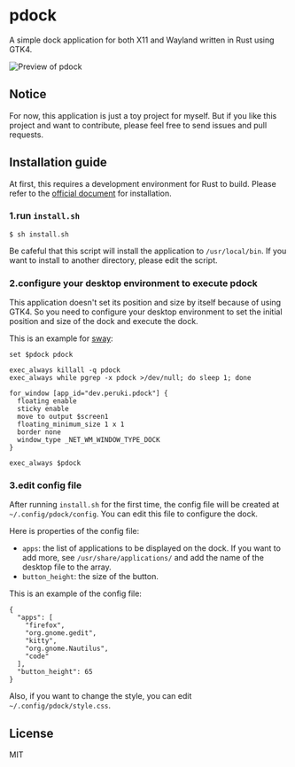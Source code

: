 # pdock

A simple dock application for both X11 and Wayland written in Rust using GTK4. 

![Preview of pdock](https://github.com/TadaTeruki/pdock/assets/69315285/fd5f6eae-fa64-4528-b0f6-f10008684413)

## Notice

For now, this application is just a toy project for myself. But if you like this project and want to contribute, please feel free to send issues and pull requests.

## Installation guide

At first, this requires a development environment for Rust to build. Please refer to the [official document](https://www.rust-lang.org/tools/install) for installation.

### 1.run `install.sh`

```
$ sh install.sh
```

Be cafeful that this script will install the application to `/usr/local/bin`. If you want to install to another directory, please edit the script.

### 2.configure your desktop environment to execute pdock

This application doesn't set its position and size by itself because of using GTK4. So you need to configure your desktop environment to set the initial position and size of the dock and execute the dock.

This is an example for [sway](https://github.com/swaywm/sway):

```
set $pdock pdock

exec_always killall -q pdock
exec_always while pgrep -x pdock >/dev/null; do sleep 1; done

for_window [app_id="dev.peruki.pdock"] {
  floating enable
  sticky enable
  move to output $screen1
  floating_minimum_size 1 x 1 
  border none
  window_type _NET_WM_WINDOW_TYPE_DOCK
}

exec_always $pdock
```

### 3.edit config file

After running `install.sh` for the first time, the config file will be created at `~/.config/pdock/config`. You can edit this file to configure the dock.

Here is properties of the config file:
 - `apps`: the list of applications to be displayed on the dock. If you want to add more, see `/usr/share/applications/` and add the name of the desktop file to the array.
 - `button_height`: the size of the button.

This is an example of the config file:
```
{
  "apps": [
    "firefox",
    "org.gnome.gedit",
    "kitty",
    "org.gnome.Nautilus",
    "code"
  ],
  "button_height": 65
}
```

Also, if you want to change the style, you can edit `~/.config/pdock/style.css`.

## License

MIT

